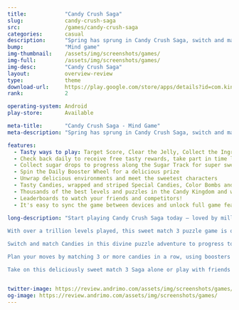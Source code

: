 ```yaml
---
title:            "Candy Crush Saga"
slug:             candy-crush-saga
src:              /games/candy-crush-saga
categories:       casual
description:      "Spring has sprung in Candy Crush Saga, switch and match colourful candies to unwrap egg-cellent in-game surprises!"
bump:             "Mind game"
img-thumbnail:    /assets/img/screenshots/games/
img-full:         /assets/img/screenshots/games/
img-desc:         "Candy Crush Saga"
layout:           overview-review
type:             theme
download-url:     https://play.google.com/store/apps/details?id=com.king.candycrushsaga
rank:             2

operating-system: Android
play-store:       Available

meta-title:       "Candy Crush Saga - Mind Game"
meta-description: "Spring has sprung in Candy Crush Saga, switch and match colourful candies to unwrap egg-cellent in-game surprises!"

features:
  - Tasty ways to play: Target Score, Clear the Jelly, Collect the Ingredients and Order Mode to name a few!
  - Check back daily to receive free tasty rewards, take part in time limited challenges to earn boosters to help you level up! 
  - Collect sugar drops to progress along the Sugar Track for super sweet surprises!
  - Spin the Daily Booster Wheel for a delicious prize 
  - Unwrap delicious environments and meet the sweetest characters
  - Tasty Candies, wrapped and striped Special Candies, Color Bombs and various other magical boosters to help with those challenging sticky levels
  - Thousands of the best levels and puzzles in the Candy Kingdom and with more added every 2 weeks your sugar fix is never far away! 
  - Leaderboards to watch your friends and competitors!
  - It's easy to sync the game between devices and unlock full game features when connected to the Internet
  
long-description: "Start playing Candy Crush Saga today – loved by millions of players around the world.

With over a trillion levels played, this sweet match 3 puzzle game is one of the most popular mobile games of all time!

Switch and match Candies in this divine puzzle adventure to progress to the next level in hope of achieving that sweet feeling! Quick thinking and smart moves are rewarded with delicious rainbow-colored cascades and tasty candy combos!

Plan your moves by matching 3 or more candies in a row, using boosters wisely in order to overcome those extra sticky levels! Smash the chocolate and collect ingredients across thousands of levels guaranteed to have you craving more!

Take on this deliciously sweet match 3 Saga alone or play with friends! Candy Crush Saga is completely free to play but some optional in-game items will require payment."


twitter-image: https://review.andrimo.com/assets/img/screenshots/games/
og-image: https://review.andrimo.com/assets/img/screenshots/games/
---
```


